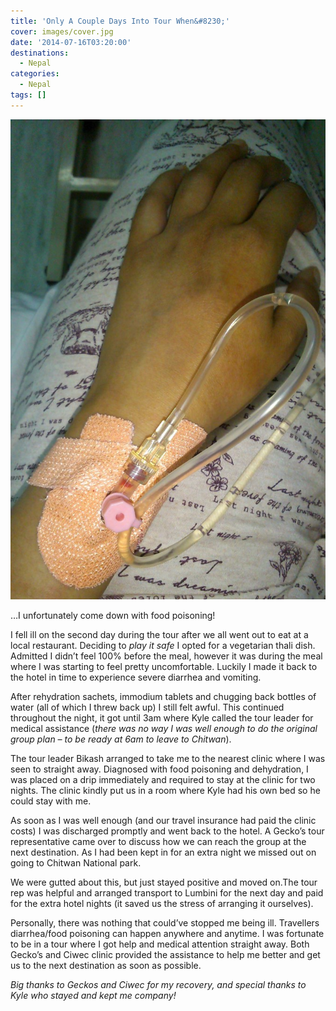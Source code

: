 ```yaml
---
title: 'Only A Couple Days Into Tour When&#8230;'
cover: images/cover.jpg
date: '2014-07-16T03:20:00'
destinations:
  - Nepal
categories:
  - Nepal
tags: []
---
```

![](images/DSC_0141-e1436178341302-672x1024.jpg)

…I unfortunately come down with food poisoning!

I fell ill on the second day during the tour after we all went out to eat at a local restaurant. Deciding to _play it safe_ I opted for a vegetarian thali dish. Admitted I didn’t feel 100% before the meal, however it was during the meal where I was starting to feel pretty uncomfortable. Luckily I made it back to the hotel in time to experience severe diarrhea and vomiting.

After rehydration sachets, immodium tablets and chugging back bottles of water (all of which I threw back up) I still felt awful. This continued throughout the night, it got until 3am where Kyle called the tour leader for medical assistance (_there was no way I was well enough to do the original group plan – to be ready at 6am to leave to Chitwan_).

The tour leader Bikash arranged to take me to the nearest clinic where I was seen to straight away. Diagnosed with food poisoning and dehydration, I was placed on a drip immediately and required to stay at the clinic for two nights. The clinic kindly put us in a room where Kyle had his own bed so he could stay with me.

As soon as I was well enough (and our travel insurance had paid the clinic costs) I was discharged promptly and went back to the hotel. A Gecko’s tour representative came over to discuss how we can reach the group at the next destination. As I had been kept in for an extra night we missed out on going to Chitwan National park.

We were gutted about this, but just stayed positive and moved on.The tour rep was helpful and arranged transport to Lumbini for the next day and paid for the extra hotel nights (it saved us the stress of arranging it ourselves).

Personally, there was nothing that could’ve stopped me being ill. Travellers diarrhea/food poisoning can happen anywhere and anytime. I was fortunate to be in a tour where I got help and medical attention straight away. Both Gecko’s and Ciwec clinic provided the assistance to help me better and get us to the next destination as soon as possible.

_Big thanks to Geckos and Ciwec for my recovery, and special thanks to Kyle who stayed and kept me company!_
